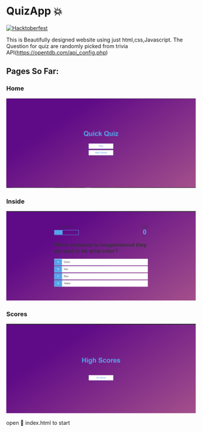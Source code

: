 # QuizApp 💥
[![Hacktoberfest](https://img.shields.io/static/v1?label=Hacktoberfest&message=2020&color=blueviolet)](https://hacktoberfest.digitalocean.com/)

This is Beautifully designed website using just html,css,Javascript.
The Question for quiz are randomly picked from trivia API(https://opentdb.com/api_config.php)

## Pages So Far:

### Home
![Home](Images/Home.png)
### Inside
![Inside](Images/Inside.png)
### Scores
![Scores](Images/Scores.png)

open :open_file_folder: index.html to start

